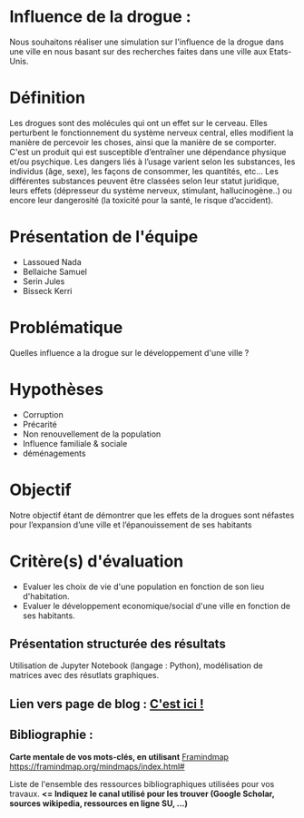 # Influence de la drogue :

Nous souhaitons réaliser une simulation sur l'influence de la drogue dans une ville en nous basant sur des recherches faites dans une ville aux Etats-Unis.

# Définition 

Les drogues sont des molécules qui ont un effet sur le cerveau. Elles perturbent le fonctionnement du système nerveux central, elles modifient la manière de percevoir les choses, ainsi que la manière de se comporter. 
C'est un produit qui est susceptible d’entraîner une dépendance physique et/ou psychique.
Les dangers liés à l’usage varient selon les substances, les individus (âge, sexe), les façons de consommer, les quantités, etc...
Les différentes substances peuvent être classées selon leur statut juridique, leurs effets (dépresseur du système nerveux, stimulant, hallucinogène..) ou encore leur dangerosité (la toxicité pour la santé, le risque d’accident).



# Présentation de l'équipe 

- Lassoued Nada 
- Bellaiche Samuel 
- Serin Jules 
- Bisseck Kerri 

# Problématique

Quelles influence a la drogue sur le développement d'une ville ? 

# Hypothèses 

- Corruption 
- Précarité
- Non renouvellement de la population 
- Influence familiale & sociale
- déménagements 

# Objectif 
Notre objectif étant de démontrer que les effets de la drogues sont néfastes pour l’expansion d’une ville et l’épanouissement de ses habitants


# Critère(s) d'évaluation 
- Evaluer les choix de vie d'une population en fonction de son lieu d'habitation.
- Evaluer le développement economique/social d'une ville en fonction de ses habitants.


## Présentation structurée des résultats

Utilisation de Jupyter Notebook (langage : Python), modélisation de matrices avec des résutlats graphiques. 



## Lien vers page de blog : <a href="blog.html"> C'est ici ! </a>

## Bibliographie :

**Carte mentale de vos mots-clés, en utilisant** <a href="https://framindmap.org/mindmaps/index.html">Framindmap </a> 
https://framindmap.org/mindmaps/index.html#

Liste de l'ensemble des ressources bibliographiques utilisées pour vos travaux. **<= Indiquez le canal utilisé pour les trouver (Google Scholar, sources wikipedia, ressources en ligne SU, ...)**
